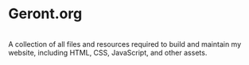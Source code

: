 # Geront.org
<Br>
A collection of all files and resources required to build and maintain my website, including HTML, CSS, JavaScript, and other assets.
